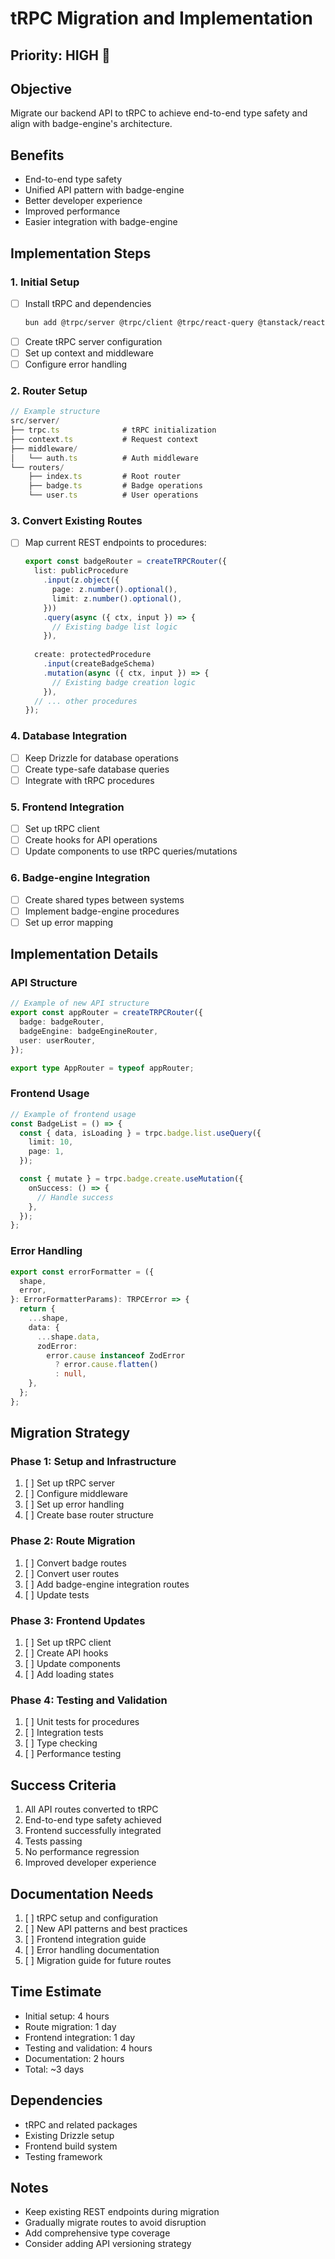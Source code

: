 # tRPC Migration and Implementation

## Priority: HIGH 🚨

## Objective
Migrate our backend API to tRPC to achieve end-to-end type safety and align with badge-engine's architecture.

## Benefits
- End-to-end type safety
- Unified API pattern with badge-engine
- Better developer experience
- Improved performance
- Easier integration with badge-engine

## Implementation Steps

### 1. Initial Setup
- [ ] Install tRPC and dependencies
  ```bash
  bun add @trpc/server @trpc/client @trpc/react-query @tanstack/react-query zod
  ```
- [ ] Create tRPC server configuration
- [ ] Set up context and middleware
- [ ] Configure error handling

### 2. Router Setup
```typescript
// Example structure
src/server/
├── trpc.ts              # tRPC initialization
├── context.ts           # Request context
├── middleware/
│   └── auth.ts          # Auth middleware
└── routers/
    ├── index.ts         # Root router
    ├── badge.ts         # Badge operations
    └── user.ts          # User operations
```

### 3. Convert Existing Routes
- [ ] Map current REST endpoints to procedures:
  ```typescript
  export const badgeRouter = createTRPCRouter({
    list: publicProcedure
      .input(z.object({
        page: z.number().optional(),
        limit: z.number().optional(),
      }))
      .query(async ({ ctx, input }) => {
        // Existing badge list logic
      }),
    
    create: protectedProcedure
      .input(createBadgeSchema)
      .mutation(async ({ ctx, input }) => {
        // Existing badge creation logic
      }),
    // ... other procedures
  });
  ```

### 4. Database Integration
- [ ] Keep Drizzle for database operations
- [ ] Create type-safe database queries
- [ ] Integrate with tRPC procedures

### 5. Frontend Integration
- [ ] Set up tRPC client
- [ ] Create hooks for API operations
- [ ] Update components to use tRPC queries/mutations

### 6. Badge-engine Integration
- [ ] Create shared types between systems
- [ ] Implement badge-engine procedures
- [ ] Set up error mapping

## Implementation Details

### API Structure
```typescript
// Example of new API structure
export const appRouter = createTRPCRouter({
  badge: badgeRouter,
  badgeEngine: badgeEngineRouter,
  user: userRouter,
});

export type AppRouter = typeof appRouter;
```

### Frontend Usage
```typescript
// Example of frontend usage
const BadgeList = () => {
  const { data, isLoading } = trpc.badge.list.useQuery({
    limit: 10,
    page: 1,
  });

  const { mutate } = trpc.badge.create.useMutation({
    onSuccess: () => {
      // Handle success
    },
  });
};
```

### Error Handling
```typescript
export const errorFormatter = ({
  shape,
  error,
}: ErrorFormatterParams): TRPCError => {
  return {
    ...shape,
    data: {
      ...shape.data,
      zodError:
        error.cause instanceof ZodError
          ? error.cause.flatten()
          : null,
    },
  };
};
```

## Migration Strategy

### Phase 1: Setup and Infrastructure
1. [ ] Set up tRPC server
2. [ ] Configure middleware
3. [ ] Set up error handling
4. [ ] Create base router structure

### Phase 2: Route Migration
1. [ ] Convert badge routes
2. [ ] Convert user routes
3. [ ] Add badge-engine integration routes
4. [ ] Update tests

### Phase 3: Frontend Updates
1. [ ] Set up tRPC client
2. [ ] Create API hooks
3. [ ] Update components
4. [ ] Add loading states

### Phase 4: Testing and Validation
1. [ ] Unit tests for procedures
2. [ ] Integration tests
3. [ ] Type checking
4. [ ] Performance testing

## Success Criteria
1. All API routes converted to tRPC
2. End-to-end type safety achieved
3. Frontend successfully integrated
4. Tests passing
5. No performance regression
6. Improved developer experience

## Documentation Needs
1. [ ] tRPC setup and configuration
2. [ ] New API patterns and best practices
3. [ ] Frontend integration guide
4. [ ] Error handling documentation
5. [ ] Migration guide for future routes

## Time Estimate
- Initial setup: 4 hours
- Route migration: 1 day
- Frontend integration: 1 day
- Testing and validation: 4 hours
- Documentation: 2 hours
- Total: ~3 days

## Dependencies
- tRPC and related packages
- Existing Drizzle setup
- Frontend build system
- Testing framework

## Notes
- Keep existing REST endpoints during migration
- Gradually migrate routes to avoid disruption
- Add comprehensive type coverage
- Consider adding API versioning strategy 